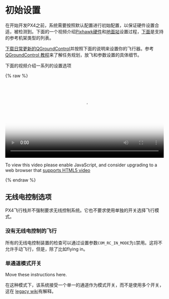 # 初始设置

在开始开发PX4之前，系统需要按照默认配置进行初始配置，以保证硬件设置合适，被检测到。下面的一个视频介绍[Pixhawk硬件](../5_Autopilot-Hardware/pixhawk.md)和[地面站](../5_Autopilot-Hardware/pixhawk.md)设置过程，[下面](../7_Airframe/airframes-architecture.md)是支持的参考机架类型的列表。



[下载日常更新的QGroundControl](http://qgroundcontrol.org/downloads)并按照下面的说明来设置你的飞行器。参考[QGroundControl 教程](../3_Tutorial/ground_control_station.md)来了解任务规划，放飞和参数设置的具体细节。
 

下面的视频介绍一系列的设置选项

{% raw %}
<video id="my-video" class="video-js" controls preload="auto" width="100%" 
poster="http://image84.360doc.com/DownloadImg/2015/04/1617/52474470_2.jpg" data-setup='{"aspectRatio":"16:9"}'>
  <source src="http://7xvob5.com1.z0.glb.clouddn.com/1-PX4%20Autopilot%20Setup%20Tutorial%20Preview.mp4" type='video/mp4' >
  <p class="vjs-no-js">
    To view this video please enable JavaScript, and consider upgrading to a web browser that
    <a href="http://videojs.com/html5-video-support/" target="_blank">supports HTML5 video</a>
  </p>
</video>
{% endraw %}

## 无线电控制选项

PX4飞行栈并不强制要求无线控制系统。它也不要求使用单独的开关选择飞行模式。

### 没有无线电控制的飞行

所有的无线电控制装置的检查可以通过设置参数`COM_RC_IN_MODE`为` 1 `禁用。这将不允许手动飞行，但是，除了比如flying in。

### 单通道模式开关

<aside class="todo">
Move these instructions here.
</aside>

在这种模式下，该系统接受一个单一的通道作为模式开关，而不是使用多个开关，这在 [legacy wiki](https://pixhawk.org/peripherals/radio-control/opentx/single_channel_mode_switch)有解释。

